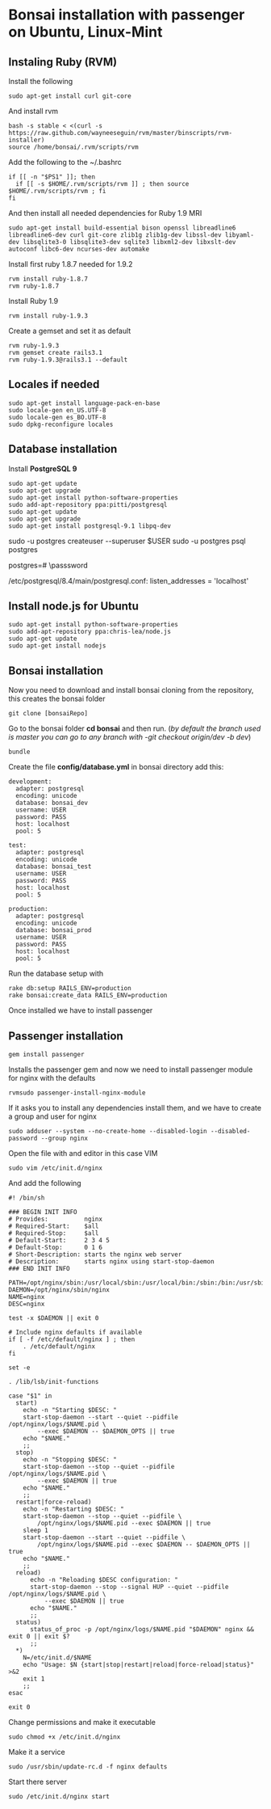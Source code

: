 # Bonsai installation with passenger on Ubuntu, Linux-Mint

## Instaling Ruby (RVM)
Install the following

    sudo apt-get install curl git-core

And install rvm

    bash -s stable < <(curl -s https://raw.github.com/wayneeseguin/rvm/master/binscripts/rvm-installer)
    source /home/bonsai/.rvm/scripts/rvm

Add the following to the ~/.bashrc
    
    if [[ -n "$PS1" ]]; then
      if [[ -s $HOME/.rvm/scripts/rvm ]] ; then source $HOME/.rvm/scripts/rvm ; fi
    fi

And then install all needed dependencies for Ruby 1.9 MRI

    sudo apt-get install build-essential bison openssl libreadline6 libreadline6-dev curl git-core zlib1g zlib1g-dev libssl-dev libyaml-dev libsqlite3-0 libsqlite3-dev sqlite3 libxml2-dev libxslt-dev autoconf libc6-dev ncurses-dev automake

Install first ruby 1.8.7 needed for 1.9.2

    rvm install ruby-1.8.7
    rvm ruby-1.8.7

Install Ruby 1.9

    rvm install ruby-1.9.3

Create a gemset and set it as default

    rvm ruby-1.9.3
    rvm gemset create rails3.1
    rvm ruby-1.9.3@rails3.1 --default

## Locales if needed

    sudo apt-get install language-pack-en-base
    sudo locale-gen en_US.UTF-8
    sudo locale-gen es_BO.UTF-8
    sudo dpkg-reconfigure locales

## Database installation
Install **PostgreSQL 9**

    sudo apt-get update
    sudo apt-get upgrade
    sudo apt-get install python-software-properties
    sudo add-apt-repository ppa:pitti/postgresql
    sudo apt-get update
    sudo apt-get upgrade
    sudo apt-get install postgresql-9.1 libpq-dev

sudo -u postgres createuser --superuser $USER
sudo -u postgres psql postgres

postgres=# \passsword <user>

/etc/postgresql/8.4/main/postgresql.conf:
listen_addresses = 'localhost'

## Install node.js for Ubuntu

    sudo apt-get install python-software-properties
    sudo add-apt-repository ppa:chris-lea/node.js
    sudo apt-get update
    sudo apt-get install nodejs

## Bonsai installation
Now you need to download and install bonsai cloning from the repository, this creates the bonsai folder

    git clone [bonsaiRepo]

Go to the bonsai folder **cd bonsai** and then run. (*by default the branch used is master you can go to any branch with -git checkout origin/dev -b dev*)

    bundle

Create the file **config/database.yml** in bonsai directory add this:

    
    development:
      adapter: postgresql
      encoding: unicode
      database: bonsai_dev
      username: USER
      password: PASS
      host: localhost
      pool: 5

    test:
      adapter: postgresql
      encoding: unicode
      database: bonsai_test
      username: USER
      password: PASS
      host: localhost
      pool: 5

    production:
      adapter: postgresql
      encoding: unicode
      database: bonsai_prod
      username: USER
      password: PASS
      host: localhost
      pool: 5

Run the database setup with

    rake db:setup RAILS_ENV=production
    rake bonsai:create_data RAILS_ENV=production

Once installed we have to install passenger

## Passenger installation
        
    gem install passenger

Installs the passenger gem and now we need to install passenger module for nginx with the defaults

    rvmsudo passenger-install-nginx-module

If it asks you to install any dependencies install them, and we have to create a group and user for nginx

    sudo adduser --system --no-create-home --disabled-login --disabled-password --group nginx

Open the file with and editor in this case VIM

    sudo vim /etc/init.d/nginx

And add the following

    #! /bin/sh

    ### BEGIN INIT INFO
    # Provides:          nginx
    # Required-Start:    $all
    # Required-Stop:     $all
    # Default-Start:     2 3 4 5
    # Default-Stop:      0 1 6
    # Short-Description: starts the nginx web server
    # Description:       starts nginx using start-stop-daemon
    ### END INIT INFO
    
    PATH=/opt/nginx/sbin:/usr/local/sbin:/usr/local/bin:/sbin:/bin:/usr/sbin:/usr/bin
    DAEMON=/opt/nginx/sbin/nginx
    NAME=nginx
    DESC=nginx

    test -x $DAEMON || exit 0

    # Include nginx defaults if available
    if [ -f /etc/default/nginx ] ; then
        . /etc/default/nginx
    fi

    set -e

    . /lib/lsb/init-functions

    case "$1" in
      start)
        echo -n "Starting $DESC: "
        start-stop-daemon --start --quiet --pidfile /opt/nginx/logs/$NAME.pid \
            --exec $DAEMON -- $DAEMON_OPTS || true
        echo "$NAME."
        ;;
      stop)
        echo -n "Stopping $DESC: "
        start-stop-daemon --stop --quiet --pidfile /opt/nginx/logs/$NAME.pid \
            --exec $DAEMON || true
        echo "$NAME."
        ;;
      restart|force-reload)
        echo -n "Restarting $DESC: "
        start-stop-daemon --stop --quiet --pidfile \
            /opt/nginx/logs/$NAME.pid --exec $DAEMON || true
        sleep 1
        start-stop-daemon --start --quiet --pidfile \
            /opt/nginx/logs/$NAME.pid --exec $DAEMON -- $DAEMON_OPTS || true
        echo "$NAME."
        ;;
      reload)
          echo -n "Reloading $DESC configuration: "
          start-stop-daemon --stop --signal HUP --quiet --pidfile /opt/nginx/logs/$NAME.pid \
              --exec $DAEMON || true
          echo "$NAME."
          ;;
      status)
          status_of_proc -p /opt/nginx/logs/$NAME.pid "$DAEMON" nginx && exit 0 || exit $?
          ;;
      *)
        N=/etc/init.d/$NAME
        echo "Usage: $N {start|stop|restart|reload|force-reload|status}" >&2
        exit 1
        ;;
    esac

    exit 0

Change permissions and make it executable
  
    sudo chmod +x /etc/init.d/nginx

Make it a service

    sudo /usr/sbin/update-rc.d -f nginx defaults

Start there server

    sudo /etc/init.d/nginx start
